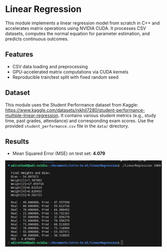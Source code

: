 # Linear Regression

This module implements a linear regression model from scratch in C++ and accelerates matrix operations using NVIDIA CUDA. It processes CSV datasets, computes the normal equation for parameter estimation, and predicts continuous outcomes.

## Features

- CSV data loading and preprocessing
- GPU-accelerated matrix computations via CUDA kernels
- Reproducible train/test split with fixed random seed

## Dataset

This module uses the Student Performance dataset from Kaggle: https://www.kaggle.com/datasets/nikhil7280/student-performance-multiple-linear-regression. It contains various student metrics (e.g., study time, past grades, attendance) and corresponding exam scores. Use the provided `student_performance.csv` file in the `data/` directory.


## Results

- Mean Squared Error (MSE) on test set: **4.079**

![Linear Regression](lr.png)
